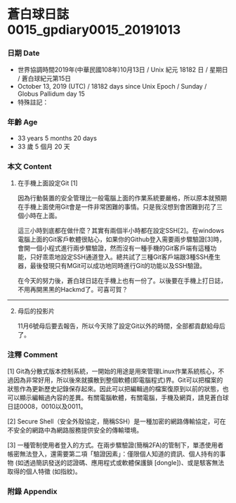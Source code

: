 蒼白球日誌0015_gpdiary0015_20191013
===
### 日期 Date
* 世界協調時間2019年(中華民國108年)10月13日 / Unix 紀元 18182 日 / 星期日 / 蒼白球紀元第15日
* October 13, 2019 (UTC) / 18182 days since Unix Epoch / Sunday / Globus Pallidum day 15
* 特殊註記：

### 年齡 Age
* 33 years 5 months 20 days
* 33 歲 5 個月 20 天

### 本文 Content
1. 在手機上面設定Git [1]

    因為行動裝置的安全管理比一般電腦上面的作業系統要嚴格，所以原本就預期在手機上面使用Git會是一件非常困難的事情。只是我沒想到會困難到花了三個小時在上面。

    這三小時到底都在做什麼？其實有兩個半小時都在設定SSH[2]。在windows電腦上面的Git客戶軟體很貼心，如果你的Github登入需要兩步驟驗證[3]時，會開一個小程式進行兩步驟驗證，然而沒有一種手機的Git客戶端有這種功能，只好乖乖地設定SSH通道登入。總共試了三種Git客戶端跟3種SSH產生器，最後發現只有MGit可以成功地同時進行Git的功能以及SSH驗證。

    在今天的努力後，蒼白球日誌在手機上也有一份了。以後要在手機上打日誌，不用再開黑黑的Hackmd了。可喜可賀？

---

2. 母后的投影片

    11月6號母后要去報告，所以今天除了設定Git以外的時間，全部都貢獻給母后了。

### 注釋 Comment

[1] Git為分散式版本控制系統，一開始的用途是用來管理Linux作業系統核心，不過因為非常好用，所以後來就擴散到整個軟體(即電腦程式)界。Git可以把檔案的狀態作為更新歷史記錄保存起來。因此可以把編輯過的檔案復原到以前的狀態，也可以顯示編輯過內容的差異。有關電腦軟體，有關電腦，手機及網頁，請見蒼白球日誌0008，0010以及0011。

[2] Secure Shell（安全外殼協定，簡稱SSH）是一種加密的網路傳輸協定，可在不安全的網路中為網路服務提供安全的傳輸環境。

[3] 一種管制使用者登入的方式。在兩步驟驗證(簡稱2FA)的管制下，單憑使用者帳密無法登入，還需要第二項「驗證因素」：僅限個人知道的資訊、個人持有的事物 (如透過簡訊發送的認證碼、應用程式或軟體保護鎖 [dongle])、或是駭客無法取得的個人特徵 (如指紋)。

### 附錄 Appendix
